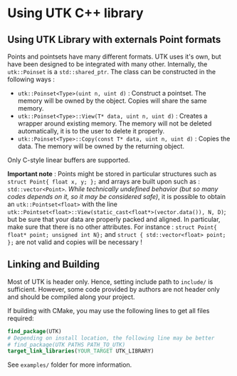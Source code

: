# Using UTK C++ library

## Using UTK Library with externals Point formats

Points and pointsets have many different formats. UTK uses it's own, but have been designed to be integrated with many other.
Internally, the `utk::Poinset` is a `std::shared_ptr`. 
The class can be constructed in the following ways : 

* `utk::Poinset<Type>(uint n, uint d)` : Construct a pointset. The memory will be owned by the object. Copies will share the same memory.
* `utk::Poinset<Type>::View(T* data, uint n, uint d)` : Creates a wrapper around existing memory. The memory will not be deleted automatically, it is to the user to delete it properly. 
* `utk::Poinset<Type>::Copy(const T* data, uint n, uint d)` : Copies the data. The memory will be owned by the returning object. 

Only C-style linear buffers are supported.

**Important note** : Points might be stored in particular structures such as `struct Point{ float x, y; };` and arrays are built
upon such as : `std::vector<Point>`. *While technically undefined behavior (but so many codes depends on it, so it may be considered safe)*, it is possible to obtain an `utk::Pointset<float>` with the line `utk::Pointset<float>::View(static_cast<float*>(vector.data()), N, D)`; but be sure that your data are properly packed and aligned. In particular, make sure that there is no other attributes. For instance : `struct Point{ float* point; unsigned int N};` and `struct { std::vector<float> point; };` are not valid and copies will be necessary !


## Linking and Building

Most of UTK is header only. Hence, setting include path to `include/` is sufficient. However, some code provided by authors are not header only and should be compiled along your project. 

If building with CMake, you may use the following lines to get all files required: 

```cmake
find_package(UTK)
# Depending on install location, the following line may be better
# find_package(UTK PATHS PATH_TO_UTK)
target_link_libraries(YOUR_TARGET UTK_LIBRARY)
```

See `examples/` folder for more information. 